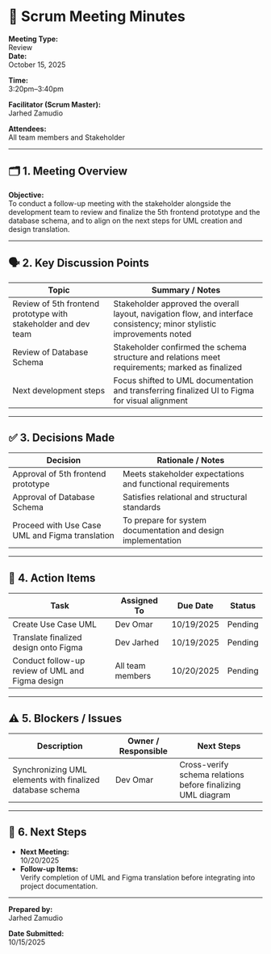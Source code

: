 # 📝 Scrum Meeting Minutes

**Meeting Type:**  
Review  
**Date:**  
October 15, 2025  

**Time:**  
3:20pm–3:40pm  

**Facilitator (Scrum Master):**  
Jarhed Zamudio  

**Attendees:**  
All team members and Stakeholder  

---

## 🗂️ 1. Meeting Overview

**Objective:**  
To conduct a follow-up meeting with the stakeholder alongside the development team to review and finalize the 5th frontend prototype and the database schema, and to align on the next steps for UML creation and design translation.  

---

## 🗣️ 2. Key Discussion Points

| Topic | Summary / Notes |
| ----- | --------------- |
| Review of 5th frontend prototype with stakeholder and dev team | Stakeholder approved the overall layout, navigation flow, and interface consistency; minor stylistic improvements noted |
| Review of Database Schema | Stakeholder confirmed the schema structure and relations meet requirements; marked as finalized |
| Next development steps | Focus shifted to UML documentation and transferring finalized UI to Figma for visual alignment |

---

## ✅ 3. Decisions Made

| Decision | Rationale / Notes |
| -------- | ----------------- |
| Approval of 5th frontend prototype | Meets stakeholder expectations and functional requirements |
| Approval of Database Schema | Satisfies relational and structural standards |
| Proceed with Use Case UML and Figma translation | To prepare for system documentation and design implementation |

---

## 🔧 4. Action Items

| Task | Assigned To | Due Date | Status |
| ---- | ----------- | -------- | ------ |
| Create Use Case UML | Dev Omar | 10/19/2025 | Pending |
| Translate finalized design onto Figma | Dev Jarhed | 10/19/2025 | Pending |
| Conduct follow-up review of UML and Figma design | All team members | 10/20/2025 | Pending |

---

## ⚠️ 5. Blockers / Issues

| Description | Owner / Responsible | Next Steps |
| ----------- | ------------------- | ---------- |
| Synchronizing UML elements with finalized database schema | Dev Omar | Cross-verify schema relations before finalizing UML diagram |

---

## 📅 6. Next Steps

* **Next Meeting:**  
10/20/2025  
* **Follow-up Items:**  
Verify completion of UML and Figma translation before integrating into project documentation.  

---

**Prepared by:**  
Jarhed Zamudio  

**Date Submitted:**  
10/15/2025  

